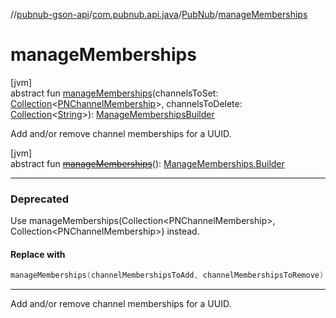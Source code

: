 //[pubnub-gson-api](../../../index.md)/[com.pubnub.api.java](../index.md)/[PubNub](index.md)/[manageMemberships](manage-memberships.md)

# manageMemberships

[jvm]\
abstract fun [manageMemberships](manage-memberships.md)(channelsToSet: [Collection](https://kotlinlang.org/api/core/kotlin-stdlib/kotlin.collections/-collection/index.html)&lt;[PNChannelMembership](../../com.pubnub.api.java.models.consumer.objects_api.membership/-p-n-channel-membership/index.md)&gt;, channelsToDelete: [Collection](https://kotlinlang.org/api/core/kotlin-stdlib/kotlin.collections/-collection/index.html)&lt;[String](https://kotlinlang.org/api/core/kotlin-stdlib/kotlin/-string/index.html)&gt;): [ManageMembershipsBuilder](../../com.pubnub.api.java.endpoints.objects_api.memberships/-manage-memberships-builder/index.md)

Add and/or remove channel memberships for a UUID.

[jvm]\
abstract fun [~~manageMemberships~~](manage-memberships.md)(): [ManageMemberships.Builder](../../com.pubnub.api.java.endpoints.objects_api.memberships/-manage-memberships/-builder/index.md)

---

### Deprecated

Use manageMemberships(Collection&lt;PNChannelMembership&gt;, Collection&lt;PNChannelMembership&gt;) instead.

#### Replace with

```kotlin
manageMemberships(channelMembershipsToAdd, channelMembershipsToRemove)
```
---

Add and/or remove channel memberships for a UUID.
